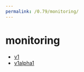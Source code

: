 ```yaml
---
permalink: /0.79/monitoring/
---
```


# monitoring



* [v1](v1/index.md)
* [v1alpha1](v1alpha1/index.md)